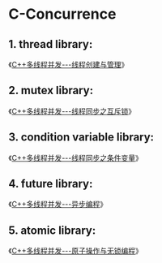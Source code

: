 # C-Concurrence
## 1. thread library:
《[C++多线程并发---线程创建与管理]( https://blog.csdn.net/m0_37621078/article/details/104909834)》

## 2. mutex library:

《[C++多线程并发---线程同步之互斥锁](https://blog.csdn.net/m0_37621078/article/details/88628916)》

## 3. condition variable library:

《[C++多线程并发---线程同步之条件变量](https://blog.csdn.net/m0_37621078/article/details/89766449)》

## 4. future library:

《[C++多线程并发---异步编程](https://blog.csdn.net/m0_37621078/article/details/89789943)》

## 5. atomic library:

《[C++多线程并发---原子操作与无锁编程](https://blog.csdn.net/m0_37621078/article/details/89980205)》





